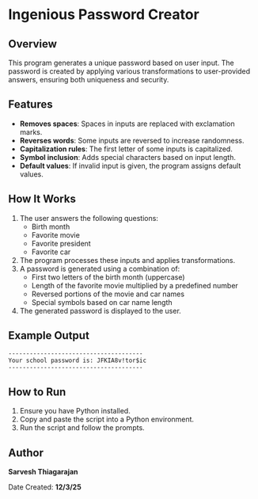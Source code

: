 # Ingenious Password Creator

## Overview
This program generates a unique password based on user input. The password is created by applying various transformations to user-provided answers, ensuring both uniqueness and security.

## Features
- **Removes spaces**: Spaces in inputs are replaced with exclamation marks.
- **Reverses words**: Some inputs are reversed to increase randomness.
- **Capitalization rules**: The first letter of some inputs is capitalized.
- **Symbol inclusion**: Adds special characters based on input length.
- **Default values**: If invalid input is given, the program assigns default values.

## How It Works
1. The user answers the following questions:
   - Birth month
   - Favorite movie
   - Favorite president
   - Favorite car
2. The program processes these inputs and applies transformations.
3. A password is generated using a combination of:
   - First two letters of the birth month (uppercase)
   - Length of the favorite movie multiplied by a predefined number
   - Reversed portions of the movie and car names
   - Special symbols based on car name length
4. The generated password is displayed to the user.

## Example Output
```
--------------------------------------
Your school password is: JFKIA8v!tor$ic
--------------------------------------
```

## How to Run
1. Ensure you have Python installed.
2. Copy and paste the script into a Python environment.
3. Run the script and follow the prompts.

## Author
**Sarvesh Thiagarajan**

Date Created: **12/3/25**

